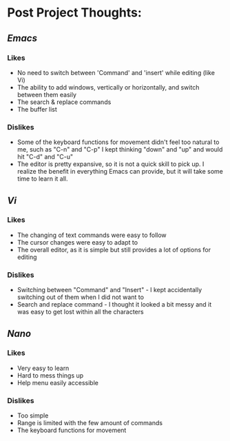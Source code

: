 # Post Project Thoughts:

## *Emacs*

### Likes
* No need to switch between 'Command' and 'insert' while editing (like Vi)
* The ability to add windows, vertically or horizontally, and switch between them easily
* The search & replace commands
* The buffer list

### Dislikes
* Some of the keyboard functions for movement didn't feel too natural to me, such as "C-n" and "C-p"  I kept thinking "down" and "up" and would hit "C-d" and "C-u"
* The editor is pretty expansive, so it is not a quick skill to pick up.  I realize the benefit in everything Emacs can provide, but it will take some time to learn it all.


## *Vi*

### Likes
* The changing of text commands were easy to follow
* The cursor changes were easy to adapt to
* The overall editor, as it is simple but still provides a lot of options for editing

### Dislikes
* Switching between "Command" and "Insert" - I kept accidentally switching out of them when I did not want to
* Search and replace command - I thought it looked a bit messy and it was easy to get lost within all the characters


## *Nano*

### Likes
* Very easy to learn
* Hard to mess things up
* Help menu easily accessible


### Dislikes
* Too simple
* Range is limited with the few amount of commands
* The keyboard functions for movement 
